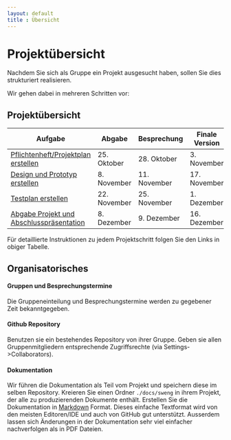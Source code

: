 ```yaml
---
layout: default
title : Übersicht
---
```


# Projektübersicht

Nachdem Sie sich als Gruppe ein Projekt ausgesucht haben, sollen Sie dies strukturiert realisieren. 

Wir gehen dabei in mehreren Schritten vor:


## Projektübersicht

| Aufgabe |  Abgabe | Besprechung | Finale Version | Bemerkung |
|---------|--------|---------------------|---------|-----------|
| [Pflichtenheft/Projektplan erstellen](week6/exercises) | 25. Oktober | 28. Oktober  | 3. November | |
| [Design und Prototyp erstellen](week8/exercises) | 8. November | 11. November | 17. November | | 
| [Testplan erstellen](underconstruction) | 22. November | 25. November | 1. Dezember| | 
| [Abgabe Projekt und Abschlusspräsentation](underconstruction) | 8. Dezember |  9. Dezember | 16. Dezember |  

Für detaillierte Instruktionen zu jedem Projektschritt folgen Sie den Links in obiger Tabelle. 

## Organisatorisches 

#### Gruppen und Besprechungstermine
Die Gruppeneinteilung und Besprechungstermine werden zu gegebener Zeit bekanntgegeben.

#### Github Repository
Benutzen sie ein bestehendes Repository von ihrer Gruppe. Geben sie allen Gruppenmitgliedern entsprechende Zugriffsrechte (via Settings->Collaborators).

<!--Kreieren sie ausgehend vom master branch einen branch `develop`. Für jede Abgabe (und jedes Feature) kreieren sie ausgehend vom branch `develop` einen neuen Featurebranch. Der Pull Request hat jeweils den `develop` branch als Ziel. Damit haben sie am Ende alle projektrelevanten Änderungen im `develop` branch. -->

#### Dokumentation
Wir führen die Dokumentation als Teil vom Projekt und speichern diese im selben Repository. 
Kreieren Sie einen Ordner `./docs/sweng` in ihrem Projekt, der alle zu produzierenden Dokumente enthält. Erstellen Sie die Dokumentation in [Markdown](https://help.github.com/categories/writing-on-github/) Format. Dieses einfache Textformat wird von den meisten Editoren/IDE und auch von GitHub gut unterstützt. Ausserdem lassen sich Änderungen in der Dokumentation sehr viel einfacher nachverfolgen als in PDF Dateien.




